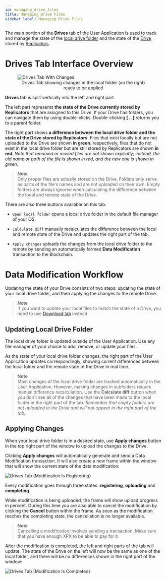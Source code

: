 ```yaml
---
id: managing_drive_files
title: Managing Drive Files
sidebar_label: Managing Drive Files
---
```


The main portion of the **Drives** tab of the User Application is used to track and manage the state of the [local drive folder](./managing_drives.md#creating-a-new-drive) and the state of the [Drive](../built_in_features/drive/overview.md) stored by [Replicators](../built_in_features/replicator/overview.md).


# Drives Tab Interface Overview

<figure>
  <img src="/assets/storage_user_app/main_window_changed_files.png" alt="Drives Tab With Changes">
  <figcaption align="center">Drives Tab showing changes in the local folder (on the right) ready to be applied</figcaption>
</figure>

**Drives** tab is split vertically into the left and right part.

The left part represents **the state of the Drive currently stored by Replicators** that are assigned to this Drive. If your Drive has folders, you can navigate them by using double-clicks. Double-clicking **[ .. ]** returns you to a parent folder.

The right part shows **a difference between the local drive folder and the state of the Drive stored by Replicators**. Files that exist locally but are not uploaded to the Drive are shown **in green**; respectively, files that do not exist in the local drive folder but are still stored by Replicators are shown **in red**. *Note that renamed or moved files are not shown explicitly; instead, the old name or path of the file is shown in red, and the new one is shown in green.*

> **Note**\
Only proper files are actually stored on the Drive. Folders only serve as parts of the file's names and are not uploaded on their own. Empty folders are always ignored when calculating the difference between the local and remote state of the Drive.

There are also three buttons available on this tab:

- `Open local folder` opens a local drive folder in the default file manager of your OS.

- `Calculate diff` manually recalculates the difference between the local and remote state of the Drive and updates the right part of the tab.

- `Apply changes` uploads the changes from the local drive folder to the remote by sending an automatically formed **Data Modification** transaction to the Blockchain.


# Data Modification Workflow

Updating the state of your Drive consists of two steps: updating the state of your local drive folder, and then applying the changes to the remote Drive.

> **Note**\
If you want to update your local files to match the state of a Drive, you need to use [Download tab](./downloading_data.md) instead.

## Updating Local Drive Folder

The local drive folder is updated outside of the User Application. Use any file manager of your choice to add, remove, or update your files.

As the state of your local drive folder changes, the right part of the User Application updates correspondingly, showing current differences between the local folder and the remote state of the Drive in real time.

> **Note**\
Most changes of the local drive folder are tracked automatically in the User Application. However, making changes in subfolders require manual difference recalculation. Use the **Calculate diff** button when you don't see all of the changes that have been made to the local folder in the right part of the tab. *Remember that empty folders are not uploaded to the Drive and will not appear in the right part of the tab.*

## Applying Changes

When your local drive folder is in a desired state, use **Apply changes** button in the top right part of the window to upload the changes to the Drive.

Clicking **Apply changes** will automatically generate and send a Data Modification transaction. It will also create a new frame within the window that will show the current state of the data modification:

![Drives Tab (Modification Is Registering)](/assets/storage_user_app/main_window_modification_registering.png)

Every modification goes through three states: **registering**, **uploading** and **completing**.

While modification is being uploaded, the frame will show upload progress in percent. During this time you are also able to cancel the modification by clicking the **Cancel** button within the frame. As soon as the modification reaches the completing state, the cancellation is no longer available.

> **Note**\
Cancelling a modification involves sending a transaction. Make sure that you have enough XPX to be able to pay for it.

After the modification is completed, the left and right parts of the tab will update. The state of the Drive on the left will now be the same as one of the local folder, and there will be no differences shown in the right part of the window:

![Drives Tab (Modification Is Completed)](/assets/storage_user_app/main_window_modification_completed.png)
